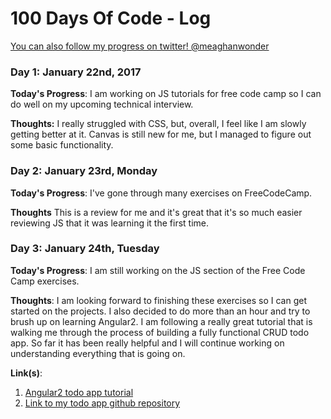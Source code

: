 # 100 Days Of Code - Log
[You can also follow my progress on twitter! @meaghanwonder](https://twitter.com/meaghanwonder)

### Day 1: January 22nd, 2017

**Today's Progress**: I am working on JS tutorials for free code camp so I can do well on my upcoming technical interview.

**Thoughts:** I really struggled with CSS, but, overall, I feel like I am slowly getting better at it. Canvas is still new for me, but I managed to figure out some basic functionality.


### Day 2: January 23rd, Monday

**Today's Progress**: I've gone through many exercises on FreeCodeCamp.

**Thoughts** This is a review for me and it's great that it's so much easier reviewing JS that it was learning it the first time.


### Day 3: January 24th, Tuesday 

**Today's Progress**: I am still working on the JS section of the Free Code Camp exercises. 

**Thoughts**: I am looking forward to finishing these exercises so I can get started on the projects. I also decided to do more than an hour and try to brush up on learning Angular2. I am following a really great tutorial that is walking me through the process of building a fully functional CRUD todo app. So far it has been really helpful and I will continue working on understanding everything that is going on.

**Link(s)**: 
1. [Angular2 todo app tutorial](https://www.sitepoint.com/angular-2-tutorial/)
2. [Link to my todo app github repository](https://github.com/meaghanjones/angular2-todo-app)





